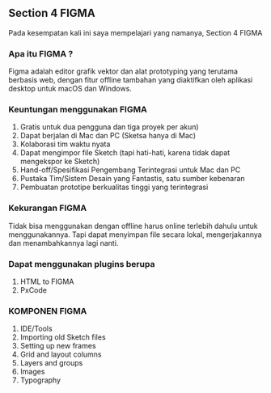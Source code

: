 ## Section 4 FIGMA

Pada kesempatan kali ini saya mempelajari yang namanya, Section 4 FIGMA

### Apa itu FIGMA ?

Figma adalah editor grafik vektor dan alat prototyping yang terutama berbasis web, dengan fitur offline tambahan yang diaktifkan oleh aplikasi desktop untuk macOS dan Windows.

### Keuntungan menggunakan FIGMA

1. Gratis untuk dua pengguna dan tiga proyek per akun)
2. Dapat berjalan di Mac dan PC (Sketsa hanya di Mac)
3. Kolaborasi tim waktu nyata
4. Dapat mengimpor file Sketch (tapi hati-hati, karena tidak dapat mengekspor ke Sketch)
5. Hand-off/Spesifikasi Pengembang Terintegrasi untuk Mac dan PC
6. Pustaka Tim/Sistem Desain yang Fantastis, satu sumber kebenaran
7. Pembuatan prototipe berkualitas tinggi yang terintegrasi

### Kekurangan FIGMA

Tidak bisa menggunakan dengan offline harus online terlebih dahulu untuk menggunakannya. Tapi dapat menyimpan file secara lokal, mengerjakannya dan menambahkannya lagi nanti.

### Dapat menggunakan plugins berupa

1. HTML to FIGMA
2. PxCode

### KOMPONEN FIGMA

1. IDE/Tools
2. Importing old Sketch files
3. Setting up new frames
4. Grid and layout columns
5. Layers and groups
6. Images
7. Typography
